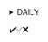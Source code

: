 <details>

  <summary>DAILY</summary>

| Project                                       | Wallet              | Notes     |
| :--------                                     | :--------           | :-------- |
[Bera 2 | 0x427E65Fff0F8041938E45680E22dF5b009011a99
[Elys](https://testnet.elys.network/faucet)     | FFox Keplr Elys-4   | 
[Parcl](app.parcl.com)      
[Pulsara]
[Yaka]
[kinetics kava]
|                                               |                     | 
  
</details>

✔️✅❌
